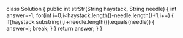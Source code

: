class Solution {
    public int strStr(String haystack, String needle) { 
        int answer=-1;
        for(int i=0;i<haystack.length()-needle.length()+1;i++)
        {
            if(haystack.substring(i,i+needle.length()).equals(needle))
            {   
                answer=i;
                break;
            }
        }
        return answer; 
    }
}